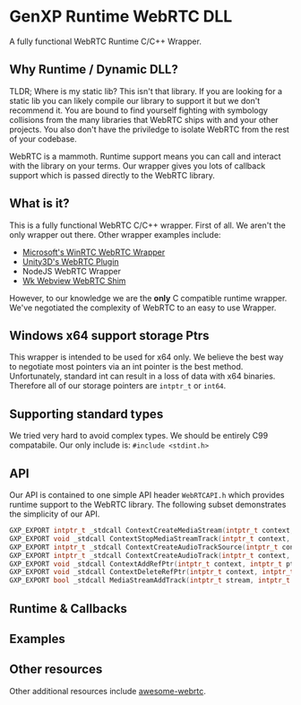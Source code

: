 # GenXP Runtime WebRTC DLL
 A fully functional WebRTC Runtime C/C++ Wrapper.
 
 ## Why Runtime / Dynamic DLL?
 TLDR; Where is my static lib? This isn't that library. If you are looking for a static lib you can likely compile our library to support it but we don't recommend it. You are bound to find yourself fighting with symbology collisions from the many libraries that WebRTC ships with and your other projects. You also don't have the priviledge to isolate WebRTC from the rest of your codebase.
 
 WebRTC is a mammoth. Runtime support means you can call and interact with the library on your terms. Our wrapper gives you lots of callback support which is passed directly to the WebRTC library.
 
 ## What is it?
 This is a fully functional WebRTC C/C++ wrapper. First of all. We aren't the only wrapper out there. Other wrapper examples include:
 - [Microsoft's WinRTC WebRTC Wrapper](https://github.com/microsoft/winrtc/tree/master/WebRtcWrapper)
 - [Unity3D's WebRTC Plugin](https://github.com/Unity-Technologies/com.unity.webrtc)
 - NodeJS WebRTC Wrapper
 - [Wk Webview WebRTC Shim](https://github.com/common-tater/wkwebview-webrtc-shim)

However, to our knowledge we are the **only** C compatible runtime wrapper. We've negotiated the complexity of WebRTC to an easy to use Wrapper.

## Windows x64 support storage Ptrs
This wrapper is intended to be used for x64 only. We believe the best way to negotiate most pointers via an int pointer is the best method. Unfortunately, standard int can result in a loss of data with x64 binaries. Therefore all of our storage pointers are ```intptr_t``` or ```int64```.

## Supporting standard types
We tried very hard to avoid complex types. We should be entirely C99 compatabile. Our only include is:
```#include <stdint.h>```

## API
Our API is contained to one simple API header ```WebRTCAPI.h``` which provides runtime support to the WebRTC library. The following subset demonstrates the simplicity of our API.

```c++
GXP_EXPORT intptr_t _stdcall ContextCreateMediaStream(intptr_t context, const char* streamId);
GXP_EXPORT void _stdcall ContextStopMediaStreamTrack(intptr_t context, intptr_t track);
GXP_EXPORT intptr_t _stdcall ContextCreateAudioTrackSource(intptr_t context);
GXP_EXPORT intptr_t _stdcall ContextCreateAudioTrack(intptr_t context, const char* label, intptr_t source);
GXP_EXPORT void _stdcall ContextAddRefPtr(intptr_t context, intptr_t ptr);
GXP_EXPORT void _stdcall ContextDeleteRefPtr(intptr_t context, intptr_t ptr);
GXP_EXPORT bool _stdcall MediaStreamAddTrack(intptr_t stream, intptr_t track);
```

## Runtime & Callbacks

## Examples


## Other resources
Other additional resources include [awesome-webrtc](https://giters.com/openrtc-io/awesome-webrtc).


